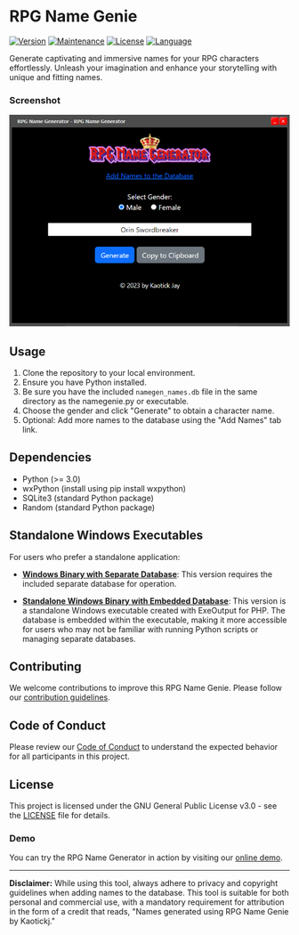 # RPG Name Genie

[![Version](https://img.shields.io/badge/Version-2.0.0.21-brightgreen.svg)](https://github.com/kaotickj/RPG-Name-Genie)
[![Maintenance](https://img.shields.io/badge/Maintenance%20Level-Actively%20Maintained-blue.svg)](https://github.com/kaotickj/RPG-Name-Genie)
[![License](https://img.shields.io/badge/License-GPL--3.0-blue.svg)](https://github.com/kaotickj/RPG-Name-Genie/blob/main/LICENSE)
[![Language](https://img.shields.io/badge/Language-Python%203.11-blue.svg)](https://www.python.org/downloads/release/python-311)

Generate captivating and immersive names for your RPG characters effortlessly. Unleash your imagination and enhance your storytelling with unique and fitting names.

### Screenshot

![RPG Name Generator Screenshot](assets/img/namegenie-screen.png)


## Usage

1. Clone the repository to your local environment.
2. Ensure you have Python installed.
3. Be sure you have the included `namegen_names.db` file in the same directory as the namegenie.py or executable.
4. Choose the gender and click "Generate" to obtain a character name.
5. Optional: Add more names to the database using the "Add Names" tab link.

## Dependencies

- Python (>= 3.0)
- wxPython (install using pip install wxpython)
- SQLite3 (standard Python package)
- Random (standard Python package)


## Standalone Windows Executables

For users who prefer a standalone application:

- [**Windows Binary with Separate Database**](https://github.com/kaotickj/RPG-Name-Genie/tree/main/package_exe-db): This version requires the included separate database for operation.

- [**Standalone Windows Binary with Embedded Database**](https://github.com/kaotickj/RPG-Name-Genie/tree/main/standalone_exe): This version is a standalone Windows executable created with ExeOutput for PHP. The database is embedded within the executable, making it more accessible for users who may not be familiar with running Python scripts or managing separate databases.

## Contributing

We welcome contributions to improve this RPG Name Genie. Please follow our [contribution guidelines](CONTRIBUTING.md).

## Code of Conduct

Please review our [Code of Conduct](CODE_OF_CONDUCT.md) to understand the expected behavior for all participants in this project.

## License

This project is licensed under the GNU General Public License v3.0 - see the [LICENSE](LICENSE) file for details.

### Demo

You can try the RPG Name Generator in action by visiting our [online demo](https://production-kdg.ddns.net/namegen/).

---

**Disclaimer:** While using this tool, always adhere to privacy and copyright guidelines when adding names to the database. This tool is suitable for both personal and commercial use, with a mandatory requirement for attribution in the form of a credit that reads, "Names generated using RPG Name Genie by Kaotickj."
